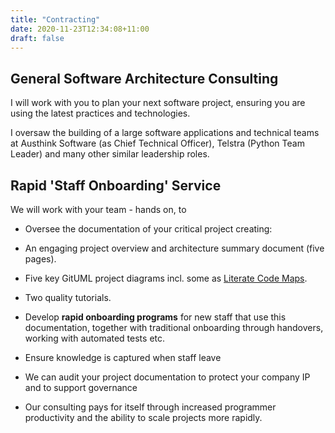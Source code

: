 ```yaml
---
title: "Contracting"
date: 2020-11-23T12:34:08+11:00
draft: false
---
```


## General Software Architecture Consulting

I will work with you to plan your next software project, ensuring you are using the latest practices and technologies.

I oversaw the building of a large software applications and technical teams at Austhink Software (as Chief Technical Officer), Telstra (Python Team Leader) and many other similar leadership roles.

## Rapid 'Staff Onboarding' Service

We will work with your team - hands on, to

*   Oversee the documentation of your critical project creating:

*   An engaging project overview and architecture summary document (five pages).
*   Five key GitUML project diagrams incl. some as [Literate Code Maps](https://abulka.github.io/lcodemaps).
*   Two quality tutorials.

*   Develop **rapid onboarding programs** for new staff that use this documentation, together with traditional onboarding through handovers, working with automated tests etc.
*   Ensure knowledge is captured when staff leave
*   We can audit your project documentation to protect your company IP and to support governance
*   Our consulting pays for itself through increased programmer productivity and the ability to scale projects more rapidly.

